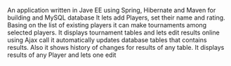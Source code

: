 An application written in Jave EE using Spring, Hibernate and Maven for building and MySQL database
It lets add Players, set their name and rating.
Basing on the list of existing players it can make tournaments among selected players.
It displays tournament tables and lets edit results online using Ajax call it automatically updates database tables that contains results.
Also it shows history of changes for results of any table.
It displays results of any Player and lets one edit

